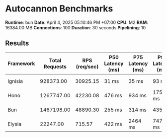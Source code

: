# Autocannon Benchmarks

**Runtime**: bun
**Date**: April 4, 2025 05:10:46 PM +07:00
**CPU**: M2
**RAM**: 16384.00 MB
**Connections**: 100
**Duration**: 30 seconds
**Pipelining**: 10

## Results

| Framework | Total Requests | RPS (req/sec) | P50 Latency (ms) | P75 Latency (ms) | P90 Latency (ms) | P99 Latency (ms) | Avg Latency (ms) | Min Latency (ms) | Max Latency (ms) |
| --------- | -------------- | ------------- | ---------------- | ---------------- | ---------------- | ---------------- | ---------------- | ---------------- | ---------------- |
| Ignisia   | 928373.00      | 30925.15      | 31 ms            | 35 ms            | 93 ms            | 111 ms           | 43.08 ms         | 6 ms             | 229 ms           |
| Hono      | 1267747.00     | 42230.08      | 476 ms           | 934 ms           | 1757 ms          | 3869 ms          | 756.57 ms        | 18 ms            | 8318 ms          |
| Bun       | 1467198.00     | 48890.30      | 255 ms           | 314 ms           | 435 ms           | 703 ms           | 250.22 ms        | 9 ms             | 2920 ms          |
| Elysia    | 22247.00       | 715.57        | 422 ms           | 2464 ms          | 7471 ms          | 8287 ms          | 2158.04 ms       | 18 ms            | 15330 ms         |
